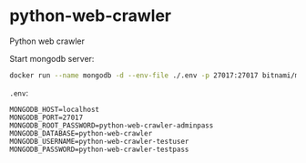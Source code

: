# python-web-crawler

Python web crawler

Start mongodb server:

```bash
docker run --name mongodb -d --env-file ./.env -p 27017:27017 bitnami/mongodb:latest
```

`.env`:

```text
MONGODB_HOST=localhost
MONGODB_PORT=27017
MONGODB_ROOT_PASSWORD=python-web-crawler-adminpass
MONGODB_DATABASE=python-web-crawler
MONGODB_USERNAME=python-web-crawler-testuser
MONGODB_PASSWORD=python-web-crawler-testpass
```

